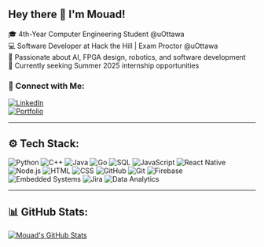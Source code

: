 ## Hey there 👋 I'm Mouad!

🎓 4th-Year Computer Engineering Student @uOttawa  
💻 Software Developer at Hack the Hill | Exam Proctor @uOttawa  
🚀 Passionate about AI, FPGA design, robotics, and software development  
🌱 Currently seeking Summer 2025 internship opportunities  

### 🔗 Connect with Me:
[![LinkedIn](https://img.shields.io/badge/LinkedIn-Connect-blue?style=for-the-badge&logo=linkedin)](https://www.linkedin.com/in/mouadbenlahbib/)  
[![Portfolio](https://img.shields.io/badge/Portfolio-Visit-green?style=for-the-badge&logo=web)](https://mouadbenlahbib.tech/)  

---

## ⚙️ Tech Stack:
![Python](https://img.shields.io/badge/Python-3670A0?style=for-the-badge&logo=python&logoColor=yellow)
![C++](https://img.shields.io/badge/C++-00599C?style=for-the-badge&logo=c%2B%2B&logoColor=white)
![Java](https://img.shields.io/badge/Java-ED8B00?style=for-the-badge&logo=openjdk&logoColor=white)
![Go](https://img.shields.io/badge/Go-00ADD8?style=for-the-badge&logo=go&logoColor=white)
![SQL](https://img.shields.io/badge/SQL-4479A1?style=for-the-badge&logo=postgresql&logoColor=white)
![JavaScript](https://img.shields.io/badge/JavaScript-F7DF1E?style=for-the-badge&logo=javascript&logoColor=black)
![React Native](https://img.shields.io/badge/React%20Native-20232A?style=for-the-badge&logo=react&logoColor=61DAFB)
![Node.js](https://img.shields.io/badge/Node.js-43853D?style=for-the-badge&logo=node.js&logoColor=white)
![HTML](https://img.shields.io/badge/HTML5-E34F26?style=for-the-badge&logo=html5&logoColor=white)
![CSS](https://img.shields.io/badge/CSS3-1572B6?style=for-the-badge&logo=css3&logoColor=white)
![GitHub](https://img.shields.io/badge/GitHub-181717?style=for-the-badge&logo=github&logoColor=white)
![Git](https://img.shields.io/badge/Git-F05032?style=for-the-badge&logo=git&logoColor=white)
![Firebase](https://img.shields.io/badge/Firebase-FFCA28?style=for-the-badge&logo=firebase&logoColor=black)
![Embedded Systems](https://img.shields.io/badge/Embedded%20Systems-0055A4?style=for-the-badge&logo=raspberrypi&logoColor=white)
![Jira](https://img.shields.io/badge/Jira-0052CC?style=for-the-badge&logo=jira&logoColor=white)
![Data Analytics](https://img.shields.io/badge/Data%20Analytics-4CAF50?style=for-the-badge&logo=googleanalytics&logoColor=white)

---

## 📊 GitHub Stats:
[![Mouad's GitHub Stats](https://github-readme-stats.vercel.app/api?username=PopoLeKok0&count_private=true&show_icons=true&theme=radical&hide_rank=true)](https://github.com/anuraghazra/github-readme-stats)

